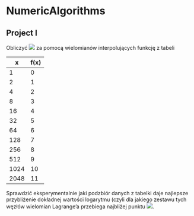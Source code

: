 # NumericAlgorithms

## Project I

Obliczyć <img src="https://render.githubusercontent.com/render/math?math=\log_2 22"> za pomocą wielomianów interpolujących funkcję z tabeli

|   x  | f(x) |
| ---- | ---- |
| 1    |    0 |
| 2    |    1 |
| 4    |    2 |
| 8    |    3 |
| 16   |   4  |
| 32   |    5 |
| 64   |    6 |
| 128  |   7  |
| 256  |    8 |
| 512  |    9 |
| 1024 |  10  |
| 2048 |   11 |

Sprawdzić eksperymentalnie jaki podzbiór danych z tabelki daje najlepsze
przybliżenie dokładnej wartości logarytmu (czyli dla jakiego zestawu tych węzłów wielomian Lagrange’a przebiega najbliżej punktu <img src="https://render.githubusercontent.com/render/math?math=(22, \(\log_2 22\))">.



